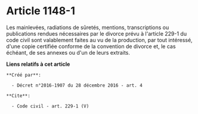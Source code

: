 # Article 1148-1

Les mainlevées, radiations de sûretés, mentions, transcriptions ou publications rendues nécessaires par le divorce prévu à
l'article 229-1 du code civil sont valablement faites au vu de la production, par tout intéressé, d'une copie certifiée
conforme de la convention de divorce et, le cas échéant, de ses annexes ou d'un de leurs extraits.

**Liens relatifs à cet article**

	**Créé par**:

	  - Décret n°2016-1907 du 28 décembre 2016 - art. 4

	**Cite**:

	  - Code civil - art. 229-1 (V)
